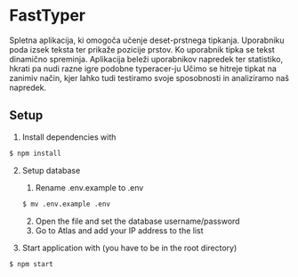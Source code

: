 # FastTyper  
Spletna aplikacija, ki omogoča učenje deset-prstnega tipkanja.
Uporabniku poda izsek teksta ter prikaže pozicije prstov.
Ko uporabnik tipka se tekst dinamično spreminja.
Aplikacija beleži uporabnikov napredek ter statistiko, hkrati pa nudi razne igre podobne typeracer-ju
Učimo se hitreje tipkat na zanimiv način, kjer lahko tudi testiramo svoje sposobnosti in analiziramo naš napredek.

## Setup
1. Install dependencies with
```bash
$ npm install
```

2. Setup database

    1. Rename .env.example to .env
    ```bash
    $ mv .env.example .env
    ```
    2. Open the file and set the database username/password
    3. Go to Atlas and add your IP address to the list

3. Start application with (you have to be in the root directory)
```bash
$ npm start
```
